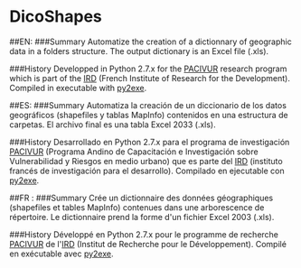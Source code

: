 ﻿DicoShapes
==========

##EN:
###Summary
Automatize the creation of a dictionnary of geographic data in a folders structure. The output dictionary is an Excel file (.xls).

###History
Developped in Python 2.7.x for the  [PACIVUR](http://www.ifeanet.org/pacivur/) research program which is part of the [IRD](http://en.ird.fr/) (French Institute of Research for the Development).
Compiled in executable with [py2exe](http://www.py2exe.org/).

##ES:
###Summary
Automatiza la creación de un diccionario de los datos geográficos (shapefiles y tablas MapInfo) contenidos en una estructura de carpetas. El archivo final es una tabla Excel 2033 (.xls).

###History
Desarrollado en Python 2.7.x para el programa de investigación [PACIVUR](http://www.ifeanet.org/pacivur/) (Programa Andino de Capacitación e Investigación sobre Vulnerabilidad y Riesgos en medio urbano) que es parte del [IRD](http://es.ird.fr/) (instituto francés de investigación para el desarrollo).
Compilado en ejecutable con [py2exe](http://www.py2exe.org/).

##FR :
###Summary
Crée un dictionnaire des données géographiques (shapefiles et tables MapInfo) contenues dans une arborescence de répertoire. Le dictionnaire prend la forme d'un fichier Excel 2003 (.xls).

###History
Développé en Python 2.7.x pour le programme de recherche  [PACIVUR](http://www.ifeanet.org/pacivur/) de l'[IRD](http://www.ird.fr/) (Institut de Recherche pour le Développement).
Compilé en exécutable avec [py2exe](http://www.py2exe.org/).

